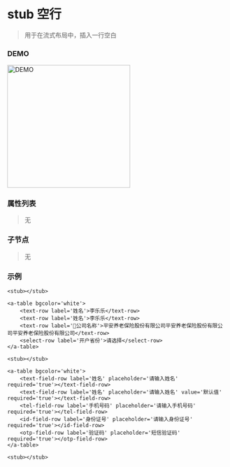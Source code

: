 # stub 空行
> 用于在流式布局中，插入一行空白

### DEMO
<div><img alt="DEMO" src="https://ohc0dpsgs.qnssl.com/lego/images/formNull.jpeg" width="280.859"/></div>

### 属性列表
> 无

### 子节点
> 无

### 示例
```
<stub></stub>

<a-table bgcolor='white'>
    <text-row label='姓名'>李乐乐</text-row>
    <text-row label='姓名'>李乐乐</text-row>
    <text-row label='公司名称'>平安养老保险股份有限公司平安养老保险股份有限公司平安养老保险股份有限公司</text-row>
    <select-row label='开户省份'>请选择</select-row>
</a-table>

<stub></stub>

<a-table bgcolor='white'>
    <text-field-row label='姓名' placeholder='请输入姓名' required='true'></text-field-row>
    <text-field-row label='姓名' placeholder='请输入姓名' value='默认值' required='true'></text-field-row>
    <tel-field-row label='手机号码' placeholder='请输入手机号码' required='true'></tel-field-row>
    <id-field-row label='身份证号' placeholder='请输入身份证号' required='true'></id-field-row>
    <otp-field-row label='验证码' placeholder='短信验证码' required='true'></otp-field-row>
</a-table>

<stub></stub>
```

### &nbsp;